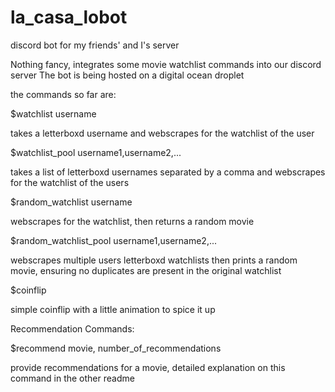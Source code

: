 # la_casa_lobot
discord bot for my friends' and I's server

Nothing fancy, integrates some movie watchlist commands into our discord server
The bot is being hosted on a digital ocean droplet

the commands so far are:

$watchlist username

takes a letterboxd username and webscrapes for the watchlist of the user

$watchlist_pool username1,username2,...

takes a list of letterboxd usernames separated by a comma and webscrapes for the watchlist of the users

$random_watchlist username

webscrapes for the watchlist, then returns a random movie

$random_watchlist_pool username1,username2,...

webscrapes multiple users letterboxd watchlists then prints a random movie, ensuring no duplicates are present in the original watchlist

$coinflip

simple coinflip with a little animation to spice it up

Recommendation Commands:

$recommend movie, number_of_recommendations

provide recommendations for a movie, detailed explanation on this command in the other readme
